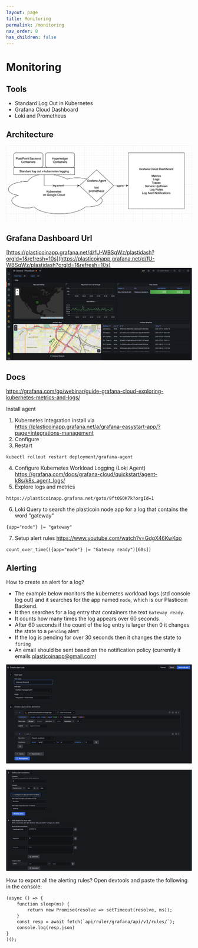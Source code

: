 ```yaml
---
layout: page
title: Monitoring
permalink: /monitoring
nav_order: 8
has_children: false
---
```


Monitoring
====================

Tools
-----
- Standard Log Out in Kubernetes
- Grafana Cloud Dashboard
- Loki and Prometheus

Architecture
-------------
![Image](./assets/images/MonitoringDiagram.png)


Grafana Dashboard Url
-----------------------
[https://plasticoinapp.grafana.net/d/fU-WBSqWz/plastidash?orgId=1&refresh=10s](https://plasticoinapp.grafana.net/d/fU-WBSqWz/plastidash?orgId=1&refresh=10s)
![Image](./assets/images/GrafanaDashboard.jpg)

Docs
-------
https://grafana.com/go/webinar/guide-grafana-cloud-exploring-kubernetes-metrics-and-logs/ 

Install agent

1. Kubernetes Integration install via https://plasticoinapp.grafana.net/a/grafana-easystart-app/?page=integrations-management 
2. Configure 
3. Restart
```
kubectl rollout restart deployment/grafana-agent
```
4. Configure Kubernetes Workload Logging (Loki Agent)
https://grafana.com/docs/grafana-cloud/quickstart/agent-k8s/k8s_agent_logs/
5. Explore logs and metrics
```
https://plasticoinapp.grafana.net/goto/9ftOSQK7k?orgId=1 
```
6. Loki Query to search the plasticoin node app for a log that contains the word "gateway"
```
{app="node"} |= "gateway"
```
7. Setup alert rules
https://www.youtube.com/watch?v=GdgX46KwKqo 
```
count_over_time(({app="node"} |= "Gateway ready")[60s])
```


Alerting
--------
How to create an alert for a log? 
- The example below monitors the kubernetes workload logs (std console log out) and it searches for the app named `node`, which is our Plasticoin Backend. 
- It then searches for a log entry that containers the text `Gateway ready`. 
- It counts how many times the log appears over 60 seconds
- After 60 seconds if the count of the log entry is larger then 0 it changes the state to a `pending` alert
- If the log is pending for over 30 seconds then it changes the state to `firing`
- An email should be sent based on the notification policy (currently it emails plasticoinapp@gmail.com)

![Image](./assets/images/grafana-rule-1.png)

![Image](./assets/images/grafana-rule-2.png)


How to export all the alerting rules? Open devtools and paste the following in the console:
```
(async () => {
    function sleep(ms) {
        return new Promise(resolve => setTimeout(resolve, ms));
    }
    const resp = await fetch(`api/ruler/grafana/api/v1/rules/`);
    console.log(resp.json)
}
)();
```